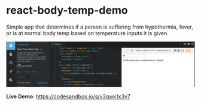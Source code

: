 # react-body-temp-demo
Simple app that determines if a person is suffering from hypothermia, fever, or is at normal body temp based on temperature inputs it is given.

![alt tag](https://github.com/lpercivalDEV/react-body-temp-demo/blob/master/body-temp-react-app.png)


**Live Demo**:  https://codesandbox.io/s/v3qwk1x3v7

